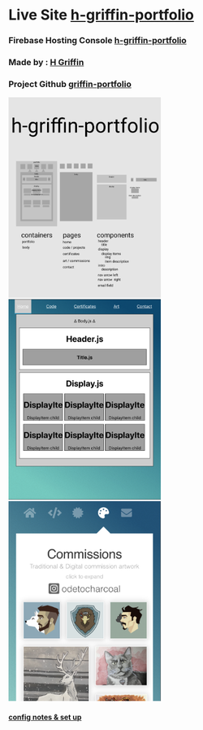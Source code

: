 
# Live Site [h-griffin-portfolio](https://h-griffin-portfolio.web.app/)

### Firebase Hosting Console [h-griffin-portfolio](https://console.firebase.google.com//u/0/project/h-griffin-portfolio/hosting/sites)

### Made by : [H Griffin](https://github.com/h-griffin)

### Project Github [griffin-portfolio](https://github.com/h-griffin/griffin-portfolio)


<!-- ![whiteboard](src/images/whiteboard.png)
![wireframe](src/images/wireframe.png)
![final](src/images/final-art.png) -->

<div display="flex">
    <img src="src/images/whiteboard.png" alt="whiteboard" width="300">
    <img src="src/images/wireframe.png" alt="wireframe" width="300">
    <img src="src/images/final-art.png" alt="final" width="300">
</div>

#### [config notes & set up](config-notes.md)